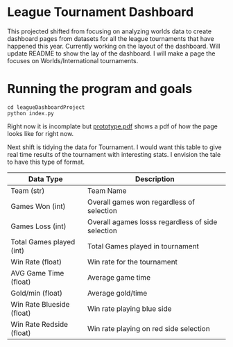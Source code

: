# League Tournament Dashboard  

This projected shifted from focusing on analyzing worlds data to create dashboard pages from datasets for all the league tournaments that have happened this year. Currently working on the layout of the dashboard. Will update README to show the lay of the dashboard. I will make a page the focuses on Worlds/International tournaments.



# Running the program and goals


```
cd leagueDashboardProject
python index.py
```


Right now it is incomplate but [prototype.pdf](https://github.com/Leo26100/League_Dashboard/blob/further-modifying-bot-lane/Prototype.pdf) shows a pdf of how the page looks like for right now.

Next shift is tidying the data for Tournament. I would want this table to give real time results of the tournament with interesting stats. I envision the tale to have this type of format. 
 
| Data Type | Description |
| ----------- | ----------- |
| Team (str) | Team Name |
| Games Won (int) | Overall games won regardless of selection |
| Games Loss (int) | Overall agames losss regardless of side selection |
| Total Games played (int) | Total Games played in tournament |
| Win Rate (float) | Win rate for the tournament |
| AVG Game Time (float) | Average game time  |
| Gold/min (float) | Average gold/time |
| Win Rate Blueside (float) | Win rate playing blue side  |
| Win Rate Redside (float) | Win rate playing on red side selection |


